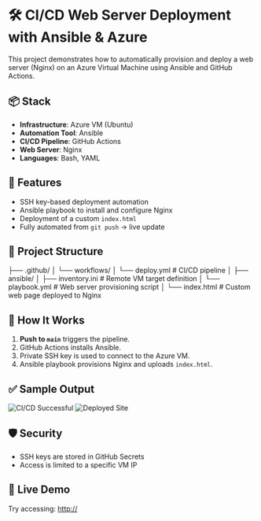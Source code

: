 # 🛠️ CI/CD Web Server Deployment with Ansible & Azure

This project demonstrates how to automatically provision and deploy a web server (Nginx) on an Azure Virtual Machine using Ansible and GitHub Actions.

## 📦 Stack

- **Infrastructure**: Azure VM (Ubuntu)
- **Automation Tool**: Ansible
- **CI/CD Pipeline**: GitHub Actions
- **Web Server**: Nginx
- **Languages**: Bash, YAML

## 🚀 Features

- SSH key-based deployment automation
- Ansible playbook to install and configure Nginx
- Deployment of a custom `index.html`
- Fully automated from `git push` → live update

## 📁 Project Structure
├── .github/
│   └── workflows/
│       └── deploy.yml          # CI/CD pipeline
│
├── ansible/
│   ├── inventory.ini           # Remote VM target definition
│   └── playbook.yml            # Web server provisioning script
│
└── index.html                  # Custom web page deployed to Nginx


## 🧪 How It Works

1. **Push to `main`** triggers the pipeline.
2. GitHub Actions installs Ansible.
3. Private SSH key is used to connect to the Azure VM.
4. Ansible playbook provisions Nginx and uploads `index.html`.

## ✅ Sample Output

![CI/CD Successful](screenshots/github-actions-success.png)
![Deployed Site](screenshots/deployed-site.png)

## 🛡️ Security

- SSH keys are stored in GitHub Secrets
- Access is limited to a specific VM IP

## 🔗 Live Demo

Try accessing: [http://<your-VM-IP>](http://<your-VM-IP>)


